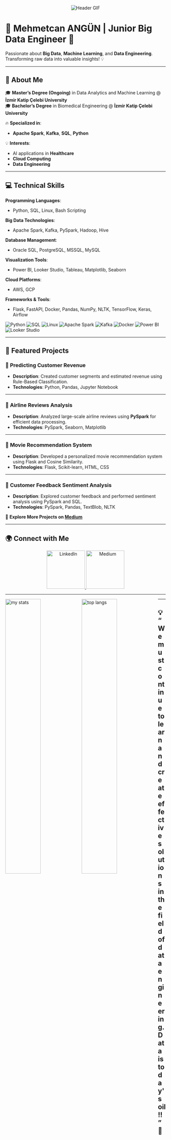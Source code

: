 <p align="center">
  <img src="https://media3.giphy.com/media/bGgsc5mWoryfgKBx1u/giphy.gif" alt="Header GIF">
</p>

# 🌟 Mehmetcan ANGÜN | Junior Big Data Engineer 🚀

Passionate about **Big Data**, **Machine Learning**, and **Data Engineering**.  
Transforming raw data into valuable insights! 💡

---

## 📌 About Me

🎓 **Master’s Degree (Ongoing)** in Data Analytics and Machine Learning @ **İzmir Katip Çelebi University**  
🎓 **Bachelor’s Degree** in Biomedical Engineering @ **İzmir Katip Çelebi University**

🔥 **Specialized in**:  
- **Apache Spark**, **Kafka**, **SQL**, **Python**

💡 **Interests**:  
- AI applications in **Healthcare**  
- **Cloud Computing**
- **Data Engineering**

---

## 💻 Technical Skills

**Programming Languages**:  
- Python, SQL, Linux, Bash Scripting

**Big Data Technologies**:  
- Apache Spark, Kafka, PySpark, Hadoop, Hive

**Database Management**:  
- Oracle SQL, PostgreSQL, MSSQL, MySQL

**Visualization Tools**:  
- Power BI, Looker Studio, Tableau, Matplotlib, Seaborn

**Cloud Platforms**:  
- AWS, GCP

**Frameworks & Tools**:  
- Flask, FastAPI, Docker, Pandas, NumPy, NLTK, TensorFlow, Keras, Airflow

![Python](https://img.shields.io/badge/Python-3776AB?style=for-the-badge&logo=python&logoColor=white) 
![SQL](https://img.shields.io/badge/SQL-4479A1?style=for-the-badge&logo=postgresql&logoColor=white)
![Linux](https://img.shields.io/badge/Linux-FCC624?style=for-the-badge&logo=linux&logoColor=black)
![Apache Spark](https://img.shields.io/badge/Apache%20Spark-FDB813?style=for-the-badge&logo=apachespark&logoColor=black)
![Kafka](https://img.shields.io/badge/Apache%20Kafka-231F20?style=for-the-badge&logo=apachekafka&logoColor=white)
![Docker](https://img.shields.io/badge/Docker-2496ED?style=for-the-badge&logo=docker&logoColor=white)
![Power BI](https://img.shields.io/badge/Power%20BI-F2C811?style=for-the-badge&logo=powerbi&logoColor=black)
![Looker Studio](https://img.shields.io/badge/Looker%20Studio-4285F4?style=for-the-badge&logo=looker&logoColor=white)

---

## 🚀 Featured Projects

### 🎯 **Predicting Customer Revenue**
- **Description**: Created customer segments and estimated revenue using Rule-Based Classification.  
- **Technologies**: Python, Pandas, Jupyter Notebook  

---

### 🎯 **Airline Reviews Analysis**
- **Description**: Analyzed large-scale airline reviews using **PySpark** for efficient data processing.  
- **Technologies**: PySpark, Seaborn, Matplotlib  

---

### 🎯 **Movie Recommendation System**
- **Description**: Developed a personalized movie recommendation system using Flask and Cosine Similarity.  
- **Technologies**: Flask, Scikit-learn, HTML, CSS  

---

### 🎯 **Customer Feedback Sentiment Analysis**
- **Description**: Explored customer feedback and performed sentiment analysis using PySpark and SQL.  
- **Technologies**: PySpark, Pandas, TextBlob, NLTK  

🔗 **Explore More Projects on [Medium](https://medium.com/@Mehmtcnangn)**

---

## 🌍 Connect with Me

<p align="center">
  <a href="https://www.linkedin.com/in/mehmetcan-angün-28353406-ma">
    <img src="https://media1.giphy.com/media/CCPw50IMVRu0DVwd0A/giphy.gif" width="120px" alt="LinkedIn">
  </a>
  <a href="https://medium.com/@Mehmtcnangn">
    <img src="https://media3.giphy.com/media/Wq8i42KPEkv73G9Y4p/giphy.gif" width="120px" alt="Medium">
  </a>
</p>

---

<img alt="my stats" align="left" width="47%" src="https://github-readme-stats.vercel.app/api?username=Revealis&show_icons=true&theme=synthwave"/>

<img alt="top langs" align="left" width="47%" src="https://github-readme-stats.vercel.app/api/top-langs/?username=Revealis&layout=donut-vertical&langs_count=6"/>

---

## 💡 “We must continue to learn and create effective solutions in the field of data engineering. Data is today's oil!!” 🚀
